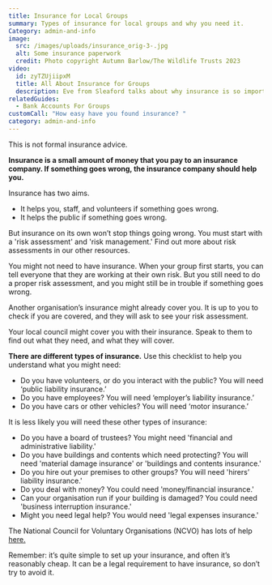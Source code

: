 ```yaml
---
title: Insurance for Local Groups
summary: Types of insurance for local groups and why you need it.
Category: admin-and-info
image:
  src: /images/uploads/insurance_orig-3-.jpg
  alt: Some insurance paperwork
  credit: Photo copyright Autumn Barlow/The Wildlife Trusts 2023
video:
  id: zyTZUjiipxM
  title: All About Insurance for Groups
  description: Eve from Sleaford talks about why insurance is so important.
relatedGuides:
  - Bank Accounts For Groups
customCall: "How easy have you found insurance? "
category: admin-and-info
---
```



This is not formal insurance advice.



**Insurance is a small amount of money that you pay to an insurance company. If something goes wrong, the insurance company should help you.**



Insurance has two aims.



* It helps you, staff, and volunteers if something goes wrong.
* It helps the public if something goes wrong.



But insurance on its own won’t stop things going wrong. You must start with a 'risk assessment' and 'risk management.' Find out more about risk assessments in our other resources.



You might not need to have insurance. When your group first starts, you can tell everyone that they are working at their own risk. But you still need to do a proper risk assessment, and you might still be in trouble if something goes wrong.



Another organisation’s insurance might already cover you. It is up to you to check if you are covered, and they will ask to see your risk assessment.



Your local council might cover you with their insurance. Speak to them to find out what they need, and what they will cover.



**There are different types of insurance.** Use this checklist to help you understand what you might need:



* Do you have volunteers, or do you interact with the public? You will need ‘public liability insurance.’
* Do you have employees? You will need ‘employer’s liability insurance.’
* Do you have cars or other vehicles? You will need ‘motor insurance.’



It is less likely you will need these other types of insurance:



* Do you have a board of trustees? You might need 'financial and administrative liability.'
* Do you have buildings and contents which need protecting? You will need 'material damage insurance' or 'buildings and contents insurance.'
* Do you hire out your premises to other groups? You will need 'hirers’ liability insurance.'
* Do you deal with money? You could need 'money/financial insurance.'
* Can your organisation run if your building is damaged? You could need 'business interruption insurance.'
* Might you need legal help? You would need 'legal expenses insurance.'



The National Council for Voluntary Organisations (NCVO) has lots of help [here.](https://knowhow.ncvo.org.uk/organisation/operations/insurance "knowhow.ncvo.org.uk")



Remember: it’s quite simple to set up your insurance, and often it’s reasonably cheap. It can be a legal requirement to have insurance, so don’t try to avoid it.

